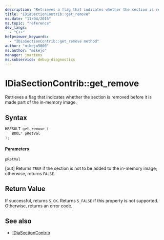 ```yaml
---
description: "Retrieves a flag that indicates whether the section is removed before it is made part of the in-memory image."
title: "IDiaSectionContrib::get_remove"
ms.date: "11/04/2016"
ms.topic: "reference"
dev_langs:
  - "C++"
helpviewer_keywords:
  - "IDiaSectionContrib::get_remove method"
author: "mikejo5000"
ms.author: "mikejo"
manager: jmartens
ms.subservice: debug-diagnostics
---
```

# IDiaSectionContrib::get_remove

Retrieves a flag that indicates whether the section is removed before it is made part of the in-memory image.

## Syntax

```C++
HRESULT get_remove ( 
   BOOL* pRetVal
);
```

#### Parameters
 `pRetVal`

[out] Returns `TRUE` if the section is not to be added to the in-memory image; otherwise, returns `FALSE`.

## Return Value
 If successful, returns `S_OK`. Returns `S_FALSE` if this property is not supported. Otherwise, returns an error code.

## See also
- [IDiaSectionContrib](../../debugger/debug-interface-access/idiasectioncontrib.md)
